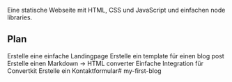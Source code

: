 Eine statische Webseite mit HTML, CSS und JavaScript und einfachen node libraries.

## Plan

Erstelle eine einfache Landingpage
Erstelle ein template für einen blog post
Erstelle einen Markdown -> HTML converter
Einfache Integration für Convertkit
Erstelle ein Kontaktformular#   m y - f i r s t - b l o g  
 